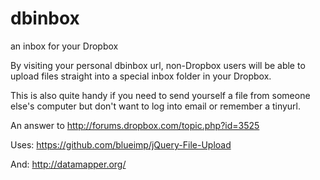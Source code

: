 dbinbox
======

an inbox for your Dropbox

By visiting your personal dbinbox url, non-Dropbox users will be able to upload files straight into a special inbox folder in your Dropbox.

This is also quite handy if you need to send yourself a file from someone else's computer but don't want to log into email or remember a tinyurl.

An answer to http://forums.dropbox.com/topic.php?id=3525

Uses: https://github.com/blueimp/jQuery-File-Upload

And: http://datamapper.org/